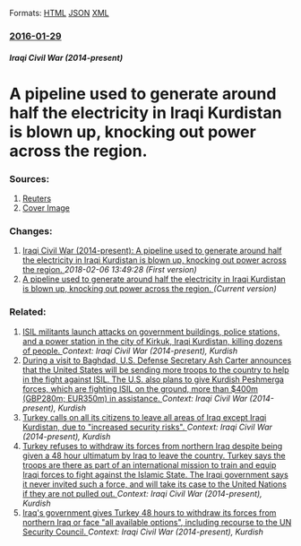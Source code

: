 
Formats: [HTML](/news/2016/01/29/a-pipeline-used-to-generate-around-half-the-electricity-in-iraqi-kurdistan-is-blown-up-knocking-out-power-across-the-region.html)  [JSON](/news/2016/01/29/a-pipeline-used-to-generate-around-half-the-electricity-in-iraqi-kurdistan-is-blown-up-knocking-out-power-across-the-region.json)  [XML](/news/2016/01/29/a-pipeline-used-to-generate-around-half-the-electricity-in-iraqi-kurdistan-is-blown-up-knocking-out-power-across-the-region.xml)  

### [2016-01-29](/news/2016/01/29/index.md)

##### Iraqi Civil War (2014-present)
# A pipeline used to generate around half the electricity in Iraqi Kurdistan is blown up, knocking out power across the region. 




### Sources:

1. [Reuters](https://www.reuters.com/article/us-iraq-electricity-kurdistan-blast-idUSKCN0V72CM?feedType=RSS&feedName=worldNews)
1. [Cover Image](https://s4.reutersmedia.net/resources_v2/images/rcom-default.png)

### Changes:

1. [Iraqi Civil War (2014-present): A pipeline used to generate around half the electricity in Iraqi Kurdistan is blown up, knocking out power across the region. ](/news/2016/01/29/iraqi-civil-war-2014-present-a-pipeline-used-to-generate-around-half-the-electricity-in-iraqi-kurdistan-is-blown-up-knocking-out-power.md) _2018-02-06 13:49:28 (First version)_
1. [A pipeline used to generate around half the electricity in Iraqi Kurdistan is blown up, knocking out power across the region. ](/news/2016/01/29/a-pipeline-used-to-generate-around-half-the-electricity-in-iraqi-kurdistan-is-blown-up-knocking-out-power-across-the-region.md) _(Current version)_

### Related:

1. [ISIL militants launch attacks on government buildings, police stations, and a power station in the city of Kirkuk, Iraqi Kurdistan, killing dozens of people. ](/news/2016/10/21/isil-militants-launch-attacks-on-government-buildings-police-stations-and-a-power-station-in-the-city-of-kirkuk-iraqi-kurdistan-killing.md) _Context: Iraqi Civil War (2014-present), Kurdish_
2. [During a visit to Baghdad, U.S. Defense Secretary Ash Carter announces that the United States will be sending more troops to the country to help in the fight against ISIL. The U.S. also plans to give Kurdish Peshmerga forces, which are fighting ISIL on the ground, more than $400m (GBP280m; EUR350m) in assistance. ](/news/2016/04/18/during-a-visit-to-baghdad-u-s-defense-secretary-ash-carter-announces-that-the-united-states-will-be-sending-more-troops-to-the-country-to.md) _Context: Iraqi Civil War (2014-present), Kurdish_
3. [Turkey calls on all its citizens to leave all areas of Iraq except Iraqi Kurdistan, due to "increased security risks". ](/news/2015/12/9/turkey-calls-on-all-its-citizens-to-leave-all-areas-of-iraq-except-iraqi-kurdistan-due-to-increased-security-risks.md) _Context: Iraqi Civil War (2014-present), Kurdish_
4. [Turkey refuses to withdraw its forces from northern Iraq despite being given a 48 hour ultimatum by Iraq to leave the country. Turkey says the troops are there as part of an international mission to train and equip Iraqi forces to fight against the Islamic State. The Iraqi government says it never invited such a force, and will take its case to the United Nations if they are not pulled out. ](/news/2015/12/7/turkey-refuses-to-withdraw-its-forces-from-northern-iraq-despite-being-given-a-48-hour-ultimatum-by-iraq-to-leave-the-country-turkey-says-t.md) _Context: Iraqi Civil War (2014-present), Kurdish_
5. [Iraq's government gives Turkey 48 hours to withdraw its forces from northern Iraq or face "all available options", including recourse to the UN Security Council. ](/news/2015/12/6/iraq-s-government-gives-turkey-48-hours-to-withdraw-its-forces-from-northern-iraq-or-face-all-available-options-including-recourse-to-the.md) _Context: Iraqi Civil War (2014-present), Kurdish_
